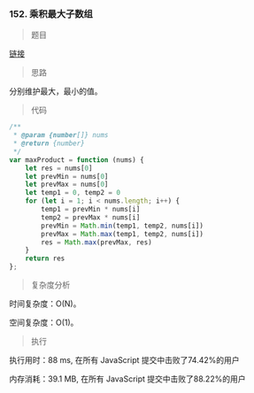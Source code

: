 ### 152. 乘积最大子数组

> 题目

[链接](https://leetcode-cn.com/problems/maximum-product-subarray/)

> 思路

分别维护最大，最小的值。

> 代码

```js
/**
 * @param {number[]} nums
 * @return {number}
 */
var maxProduct = function (nums) {
    let res = nums[0]
    let prevMin = nums[0]
    let prevMax = nums[0]
    let temp1 = 0, temp2 = 0
    for (let i = 1; i < nums.length; i++) {
        temp1 = prevMin * nums[i]
        temp2 = prevMax * nums[i]
        prevMin = Math.min(temp1, temp2, nums[i])
        prevMax = Math.max(temp1, temp2, nums[i])
        res = Math.max(prevMax, res)
    }
    return res
};
```

> 复杂度分析

时间复杂度：O(N)。

空间复杂度：O(1)。

> 执行

执行用时：88 ms, 在所有 JavaScript 提交中击败了74.42%的用户

内存消耗：39.1 MB, 在所有 JavaScript 提交中击败了88.22%的用户
